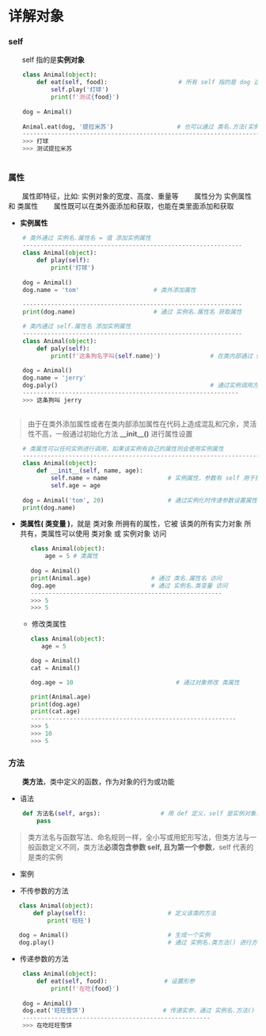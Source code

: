 # 详解对象

### self
&emsp;&emsp;self 指的是**实例对象**


```python
    class Animal(object):
        def eat(self, food):                    # 所有 self 指的是 dog 这个实例 
            self.play('打球')                    
            print(f'测试{food}')
            
    dog = Animal()
            
    Animal.eat(dog, '提拉米苏')                  # 也可以通过 类名.方法(实例对象, 实参) 调用方法
    -----------------------------------------------------------------------------------
    >>> 打球
    >>> 测试提拉米苏



```

### 属性
&emsp;&emsp;属性即特征，比如: 实例对象的宽度、高度、重量等
&emsp;&emsp;属性分为 实例属性 和 类属性
&emsp;&emsp;属性既可以在类外面添加和获取，也能在类里面添加和获取

* **实例属性**


```python
    # 类外通过 实例名.属性名 = 值 添加实例属性
    --------------------------------------------------------------
    class Animal(object):
        def play(self):
            print('打球')                   
            
    dog = Animal()
    dog.name = 'tom'                     # 类外添加属性 
    
    --------------------------------------------------------------
    print(dog.name)                      # 通过 实例名.属性名 获取属性 

```


```python
    # 类内通过 self.属性名 添加实例属性
    --------------------------------------------------------------
    class Animal(object):
        def paly(self):
            print(f'这条狗名字叫{self.name}')              # 在类内部通过 self.属性名 添加实例属性
    
    dog = Animal()
    dog.name = 'jerry'
    dog.paly()                                           # 通过实例调用方法获取属性
    -------------------------------------------------------------
    >>> 这条狗叫 jerry
    
```

> 由于在类外添加属性或者在类内部添加属性在代码上造成混乱和冗余，灵活性不高，一般通过初始化方法 **\_\_init__()** 进行属性设置



```python
    # 类属性可以任何实例进行调用，如果该实例有自己的属性则会使用实例属性
    ---------------------------------------------------------------------
    class Animal(object):
        def __init__(self, name, age):
            self.name = name                 # 实例属性，参数有 self 用于指代实例对象
            self.age = age
            
    dog = Animal('tom', 20)                  # 通过实例化时传递参数设置属性
    print(dog.name)                  

```

   
* **类属性( 类变量 )**，就是 类对象 所拥有的属性，它被 该类的所有实力对象 所共有，类属性可以使用 类对象 或 实例对象 访问

    ```python
       class Animal(object):
           age = 5 # 类属性
            
       dog = Animal()
       print(Animal.age)                 # 通过 类名.属性名 访问
       dog.age                           # 通过 实例名.类变量 访问
       ------------------------------------------------------
       >>> 5
       >>> 5
    ```
    
  * 修改类属性
  
  ```python
     class Animal(object):
        age = 5

     dog = Animal()
     cat = Animal()

     dog.age = 10                             # 通过对象修改 类属性

     print(Animal.age)
     print(dog.age)                       
     print(cat.age)
     ----------------------------------------------------------
     >>> 5
     >>> 10
     >>> 5
  ```


### 方法
&emsp;&emsp;**类方法**，类中定义的函数，作为对象的行为或功能
*  语法


```python
    def 方法名(self, args):                 # 用 def 定义，self 是实例对象， args 是参数
        pass

```
> 类方法名与函数写法、命名规则一样，全小写或用蛇形写法，但类方法与一般函数定义不同，类方法**必须包含参数 self, 且为第一个参数**，self 代表的是类的实例

*  案例

  *  不传参数的方法

 ```python
    class Animal(object):
        def play(self):                       # 定义该类的方法
            print('旺旺')
    
    dog = Animal()                            # 生成一个实例
    dog.play()                                # 通过 实例名.类方法() 进行方法调用

 ```

 *  传递参数的方法
 
 ```python
     class Animal(object):
         def eat(self, food):                # 设置形参
             print(f'在吃{food}')
     
     dog = Animal()
     dog.eat('旺旺雪饼')                      # 传递实参，通过 实例名.方法() 进行调用
     -----------------------------------------------------
     >>> 在吃旺旺雪饼
 ```




